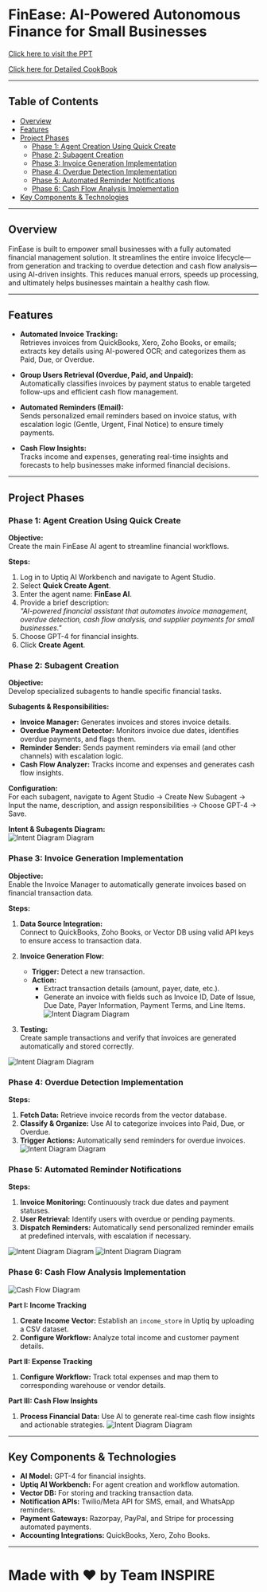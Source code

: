 # FinEase: AI-Powered Autonomous Finance for Small Businesses


[Click here to visit the PPT](https://docs.google.com/presentation/d/1kdvpIaiRnVifQ3Nvl5Q3nInlcn0sYws7eab0fMHVgyc/edit?usp=sharing) 

[Click here for Detailed CookBook](https://docs.google.com/document/d/1RhQwJh2QUuCay4XJHj5Ikxv_0KUC-otH1cIRfd6ZkrA/edit?usp=sharing) 

---

## Table of Contents

- [Overview](#overview)
- [Features](#features)
- [Project Phases](#project-phases)
  - [Phase 1: Agent Creation Using Quick Create](#phase-1-agent-creation-using-quick-create)
  - [Phase 2: Subagent Creation](#phase-2-subagent-creation)
  - [Phase 3: Invoice Generation Implementation](#phase-3-invoice-generation-implementation)
  - [Phase 4: Overdue Detection Implementation](#phase-4-overdue-detection-implementation)
  - [Phase 5: Automated Reminder Notifications](#phase-5-automated-reminder-notifications)
  - [Phase 6: Cash Flow Analysis Implementation](#phase-6-cash-flow-analysis-implementation)
- [Key Components & Technologies](#key-components--technologies)

---

## Overview

FinEase is built to empower small businesses with a fully automated financial management solution. It streamlines the entire invoice lifecycle—from generation and tracking to overdue detection and cash flow analysis—using AI-driven insights. This reduces manual errors, speeds up processing, and ultimately helps businesses maintain a healthy cash flow.

---

## Features

- **Automated Invoice Tracking:**  
  Retrieves invoices from QuickBooks, Xero, Zoho Books, or emails; extracts key details using AI-powered OCR; and categorizes them as Paid, Due, or Overdue.

- **Group Users Retrieval (Overdue, Paid, and Unpaid):**  
  Automatically classifies invoices by payment status to enable targeted follow-ups and efficient cash flow management.

- **Automated Reminders (Email):**  
  Sends personalized email reminders based on invoice status, with escalation logic (Gentle, Urgent, Final Notice) to ensure timely payments.

- **Cash Flow Insights:**  
  Tracks income and expenses, generating real-time insights and forecasts to help businesses make informed financial decisions.

---

## Project Phases

### Phase 1: Agent Creation Using Quick Create

**Objective:**  
Create the main FinEase AI agent to streamline financial workflows.

**Steps:**
1. Log in to Uptiq AI Workbench and navigate to Agent Studio.
2. Select **Quick Create Agent**.
3. Enter the agent name: **FinEase AI**.
4. Provide a brief description:  
   *"AI-powered financial assistant that automates invoice management, overdue detection, cash flow analysis, and supplier payments for small businesses."*
5. Choose GPT-4 for financial insights.
6. Click **Create Agent**.

### Phase 2: Subagent Creation

**Objective:**  
Develop specialized subagents to handle specific financial tasks.

**Subagents & Responsibilities:**
- **Invoice Manager:** Generates invoices and stores invoice details.
- **Overdue Payment Detector:** Monitors invoice due dates, identifies overdue payments, and flags them.
- **Reminder Sender:** Sends payment reminders via email (and other channels) with escalation logic.
- **Cash Flow Analyzer:** Tracks income and expenses and generates cash flow insights.

**Configuration:**  
For each subagent, navigate to Agent Studio → Create New Subagent → Input the name, description, and assign responsibilities → Choose GPT-4 → Save.

**Intent & Subagents Diagram:**  
![Intent Diagram Diagram](images/IntentDiagram.png)


### Phase 3: Invoice Generation Implementation

**Objective:**  
Enable the Invoice Manager to automatically generate invoices based on financial transaction data.

**Steps:**
1. **Data Source Integration:**  
   Connect to QuickBooks, Zoho Books, or Vector DB using valid API keys to ensure access to transaction data.
2. **Invoice Generation Flow:**
   - **Trigger:** Detect a new transaction.
   - **Action:**  
     - Extract transaction details (amount, payer, date, etc.).
     - Generate an invoice with fields such as Invoice ID, Date of Issue, Due Date, Payer Information, Payment Terms, and Line Items.
![Intent Diagram Diagram](images/generateInvoice.png)

4. **Testing:**  
   Create sample transactions and verify that invoices are generated automatically and stored correctly.

![Intent Diagram Diagram](images/image12.png)


### Phase 4: Overdue Detection Implementation

**Steps:**
1. **Fetch Data:** Retrieve invoice records from the vector database.
2. **Classify & Organize:** Use AI to categorize invoices into Paid, Due, or Overdue.
3. **Trigger Actions:** Automatically send reminders for overdue invoices.
![Intent Diagram Diagram](images/image14.png)


### Phase 5: Automated Reminder Notifications

**Steps:**
1. **Invoice Monitoring:** Continuously track due dates and payment statuses.
2. **User Retrieval:** Identify users with overdue or pending payments.
3. **Dispatch Reminders:** Automatically send personalized reminder emails at predefined intervals, with escalation if necessary.

![Intent Diagram Diagram](images/RemainderFlow.png)
![Intent Diagram Diagram](images/Notify.png)


### Phase 6: Cash Flow Analysis Implementation

![Cash Flow Diagram](images/CashFlow.png)

**Part I: Income Tracking**
1. **Create Income Vector:** Establish an `income_store` in Uptiq by uploading a CSV dataset.
2. **Configure Workflow:** Analyze total income and customer payment details.

**Part II: Expense Tracking**
1. **Configure Workflow:** Track total expenses and map them to corresponding warehouse or vendor details.

**Part III: Cash Flow Insights**
1. **Process Financial Data:** Use AI to generate real-time cash flow insights and actionable strategies.
![Intent Diagram Diagram](images/CashFlowInsights.png)

---

## Key Components & Technologies

- **AI Model:** GPT-4 for financial insights.
- **Uptiq AI Workbench:** For agent creation and workflow automation.
- **Vector DB:** For storing and tracking transaction data.
- **Notification APIs:** Twilio/Meta API for SMS, email, and WhatsApp reminders.
- **Payment Gateways:** Razorpay, PayPal, and Stripe for processing automated payments.
- **Accounting Integrations:** QuickBooks, Xero, Zoho Books.

---

# Made with ❤️ by Team INSPIRE
